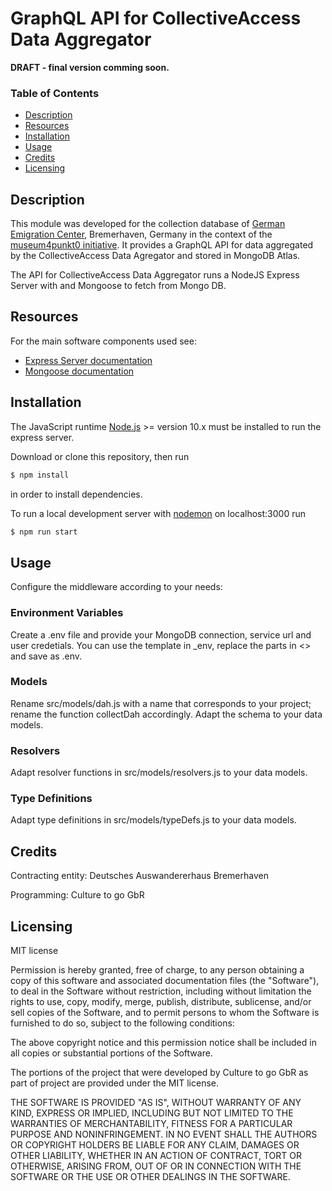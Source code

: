 # GraphQL API for CollectiveAccess Data Aggregator

**DRAFT - final version comming soon.**

### Table of Contents  
- [Description](#Description)  
- [Resources](#Resources)
- [Installation](#Installation)
- [Usage](#Usage)
- [Credits](#Credits) 
- [Licensing](#Licensing) 

## Description

This module was developed for the collection database of [German Emigration Center](https://dah-bremerhaven.de/english/), Bremerhaven, Germany in the context of the [museum4punkt0 initiative](https://www.museum4punkt0.de/en/). It provides a GraphQL API for data aggregated by the CollectiveAccess Data Agregator and stored in MongoDB Atlas. 

The API for CollectiveAccess Data Aggregator runs a NodeJS Express Server with and Mongoose to fetch from Mongo DB.

## Resources

For the main software components used see:

* [Express Server documentation](https://github.com/expressjs/express)
* [Mongoose documentation](https://github.com/Automattic/mongoose)

## Installation

The JavaScript runtime [Node.js](https://nodejs.org/en/) >= version 10.x must be installed to run the express server.

Download or clone this repository, then run

```bash
$ npm install
```
in order to install dependencies.

To run a local development server with [nodemon](https://github.com/remy/nodemon) on localhost:3000 run

```bash
$ npm run start
```

## Usage

Configure the middleware according to your needs:

### Environment Variables

Create a .env file and provide your MongoDB connection, service url and user credetials. You can use the template in _env, replace the parts in <> and save as .env.

### Models

Rename src/models/dah.js with a name that corresponds to your project; rename the function collectDah accordingly. Adapt the schema to your data models.

### Resolvers

Adapt resolver functions in src/models/resolvers.js to your data models.

### Type Definitions

Adapt type definitions in src/models/typeDefs.js to your data models.

## Credits

Contracting entity: Deutsches Auswandererhaus Bremerhaven

Programming: Culture to go GbR

## Licensing

MIT license

Permission is hereby granted, free of charge, to any person obtaining a copy
of this software and associated documentation files (the "Software"), to deal
in the Software without restriction, including without limitation the rights
to use, copy, modify, merge, publish, distribute, sublicense, and/or sell
copies of the Software, and to permit persons to whom the Software is
furnished to do so, subject to the following conditions:

The above copyright notice and this permission notice shall be included in all
copies or substantial portions of the Software.

The portions of the project that were developed by Culture to go GbR as part of project are provided under the MIT license.

THE SOFTWARE IS PROVIDED "AS IS", WITHOUT WARRANTY OF ANY KIND, EXPRESS OR
IMPLIED, INCLUDING BUT NOT LIMITED TO THE WARRANTIES OF MERCHANTABILITY,
FITNESS FOR A PARTICULAR PURPOSE AND NONINFRINGEMENT. IN NO EVENT SHALL THE
AUTHORS OR COPYRIGHT HOLDERS BE LIABLE FOR ANY CLAIM, DAMAGES OR OTHER
LIABILITY, WHETHER IN AN ACTION OF CONTRACT, TORT OR OTHERWISE, ARISING FROM,
OUT OF OR IN CONNECTION WITH THE SOFTWARE OR THE USE OR OTHER DEALINGS IN THE
SOFTWARE.